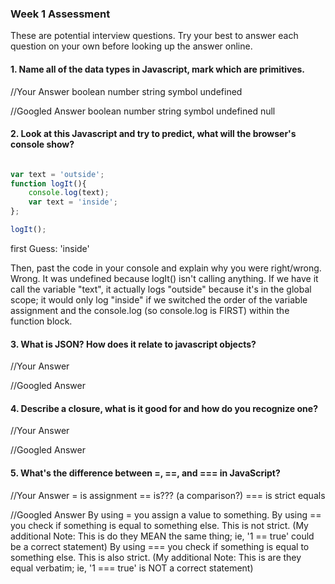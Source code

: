 ### Week 1 Assessment

These are potential interview questions. Try your best to answer each question on your own before looking up the answer online.

#### 1. Name all of the data types in Javascript, mark which are primitives.

  //Your Answer
  boolean
  number
  string
  symbol
  undefined

  //Googled Answer
  boolean
  number
  string
  symbol
  undefined
  null

#### 2. Look at this Javascript and try to predict, what will the browser's console show?

``` javascript

var text = 'outside';
function logIt(){
    console.log(text);
    var text = 'inside';
};

logIt();

```

first Guess:
'inside'

Then, past the code in your console and explain why you were right/wrong.
Wrong.  It was undefined because logIt() isn't calling anything.  If we have it call the variable "text", it actually logs "outside" because it's in the global scope; it would only log "inside" if we switched the order of the variable assignment and the console.log (so console.log is FIRST) within the function block.

#### 3. What is JSON? How does it relate to javascript objects?

  //Your Answer


  //Googled Answer


#### 4. Describe a closure, what is it good for and how do you recognize one?

  //Your Answer


  //Googled Answer


#### 5. What's the difference between =, ==, and === in JavaScript?

  //Your Answer
= is assignment
== is??? (a comparison?)
=== is strict equals

  //Googled Answer
By using = you assign a value to something.
By using == you check if something is equal to something else. This is not strict. (My additional Note: This is do they MEAN the same thing; ie, '1 == true' could be a correct statement)
By using === you check if something is equal to something else. This is also strict.  (My additional Note: This is are they equal verbatim; ie, '1 === true' is NOT a correct statement)
